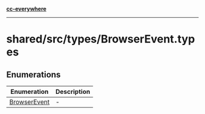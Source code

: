 [**cc-everywhere**](../../../../index.md)

***

# shared/src/types/BrowserEvent.types

## Enumerations

| Enumeration | Description |
| ------ | ------ |
| [BrowserEvent](../browser-event-types/enumerations/browser-event.md) | - |
